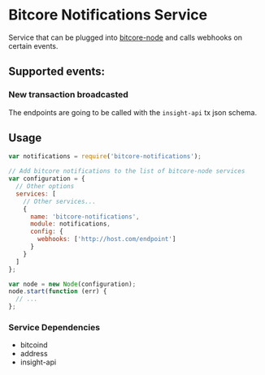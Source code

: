 # Bitcore Notifications Service

Service that can be plugged into [bitcore-node](https://github.com/bitpay/bitcore-node) and calls webhooks on certain events.

## Supported events:

### New transaction broadcasted

The endpoints are going to be called with the `insight-api` tx json schema.

## Usage

```javascript
var notifications = require('bitcore-notifications');

// Add bitcore notifications to the list of bitcore-node services
var configuration = {
  // Other options
  services: [
    // Other services...
    {
      name: 'bitcore-notifications',
      module: notifications,
      config: {
        webhooks: ['http://host.com/endpoint']
      }
    }
  ]
};

var node = new Node(configuration);
node.start(function (err) {
  // ...
};

```

### Service Dependencies

* bitcoind
* address
* insight-api
